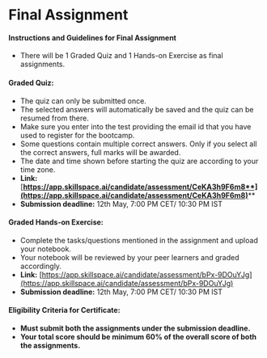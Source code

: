# Final Assignment

#### Instructions and Guidelines for Final Assignment

* There will be 1 Graded Quiz and 1 Hands-on Exercise as final assignments.

#### Graded Quiz:

* The quiz can only be submitted once.
* The selected answers will automatically be saved and the quiz can be resumed from there.
* Make sure you enter into the test providing the email id that you have used to register for the bootcamp.
* Some questions contain multiple correct answers. Only if you select all the correct answers, full marks will be awarded.
* The date and time shown before starting the quiz are according to your time zone.
* **Link:** [**https://app.skillspace.ai/candidate/assessment/CeKA3h9F6m8**](https://app.skillspace.ai/candidate/assessment/CeKA3h9F6m8)****
* **Submission deadline:** 12th May, 7:00 PM CET/ 10:30 PM IST

#### Graded Hands-on Exercise:

* Complete the tasks/questions mentioned in the assignment and upload your notebook.
* Your notebook will be reviewed by your peer learners and graded accordingly.
* **Link:** [https://app.skillspace.ai/candidate/assessment/bPx-9DOuYJg](https://app.skillspace.ai/candidate/assessment/bPx-9DOuYJg)
* **Submission deadline:** 12th May, 7:00 PM CET/ 10:30 PM IST

#### Eligibility Criteria for Certificate:

* **Must submit both the assignments under the submission deadline.**
* **Your total score should be minimum 60% of the overall score of both the assignments.**
